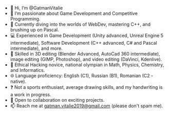 - 👋 Hi, I’m @GatmanVitalie
- 👀 I’m passionate about Game Development and Competitive Programming.
- 🌱 Currently diving into the worlds of WebDev, mastering C++, and brushing up on Pascal.
- 💻 Experienced in Game Development (Unity advanced, Unreal Engine 5 intermediate), Software Development (C++ advanced, C# and Pascal intermediate), and more.
- 🎨 Skilled in 3D editing (Blender Advanced, AutoCad 360 intermediate), image editing (GIMP, Photoshop), and video editing (DaVinci, Kdenlive).
- 🧠 Ethical Hacking novice, national olympian in Math, Physics, Chemistry, and Informatics.
- 🌐 Language proficiency: English (C1), Russian (B1), Romanian (C2 - native).
- ❓ Not a sports enthusiast, average drawing skills, and my handwriting is a work in progress.
- 🤝 Open to collaboration on exciting projects.
- 📫 Reach me at gatman.vitalie2019@gmail.com (please don't spam me).


<!---
GatmanVitalie/GatmanVitalie is a ✨ special ✨ repository because its `README.md` (this file) appears on your GitHub profile.
You can click the Preview link to take a look at your changes.
--->
